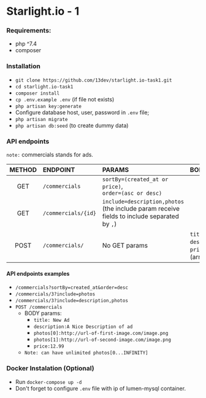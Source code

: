 # Starlight.io - 1

### Requirements:
- php ^7.4
- composer

### Installation
-   `git clone https://github.com/13dev/starlight.io-task1.git`
-   `cd starlight.io-task1`
-   `composer install`
-   `cp .env.example .env` (if file not exists)
-   `php artisan key:generate`
-   Configure database host, user, password in `.env` file;
-   `php artisan migrate`
-   `php artisan db:seed` (to create dummy data)

### API endpoints 
`note:` commercials stands for ads.

|METHOD|ENDPOINT|PARAMS|BODYPARAMS| 
|:-----:|:------|:-----|:---------|
|GET    |`/commercials`			| `sortBy=(created_at or price)`,<br>`order=(asc or desc)` 												||
|GET  	| `/commercials/{id}`  	| `include=description,photos` (the include param receive fields to include separated by `,`) 		||
|POST	| `/commercials/`  		| No GET params  																					| `title`, `description`, `price`, `photos` (array) |


#### API endpoints examples
- `/commercials?sortBy=created_at&order=desc`
- `/commercials/3?include=photos`
- `/commercials/3?include=description,photos`
- `POST /commercials`
    - BODY params:
        - `title: New Ad`
        - `description:A Nice Description of ad`
        - `photos[0]:http://url-of-first-image.com/image.png`
        - `photos[1]:http://url-of-second-image.com/image.png`
        - `price:12.99`
    - `Note: can have unlimited photos[0...INFINITY]`
### Docker Instalation (Optional)
- Run `docker-compose up -d`
- Don't forget to configure `.env` file with ip of lumen-mysql container.
